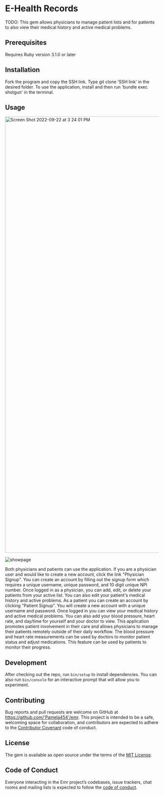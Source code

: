 # E-Health Records

TODO: This gem allows physicians to manage patient lists and for patients to also view their medical history and active medical problems.

## Prerequisites

Requires Ruby version 3.1.0 or later

## Installation

Fork the program and copy the SSH link. Type git clone 'SSH link' in the desired folder. To use the application, install and then run 'bundle exec shotgun' in the terminal.

## Usage

<img width="1426" alt="Screen Shot 2022-09-22 at 3 24 01 PM" src="https://user-images.githubusercontent.com/11492782/191834900-4e1b4bab-8256-4d34-b686-c2e052bcce3b.png">

![showpage](https://user-images.githubusercontent.com/11492782/192823094-8457c936-b996-42de-8eec-8cc21f6012e6.jpg)

Both physicians and patients can use the application. If you are a physician user and would like to create a new account, click the link "Physician Signup". You can create an account by filling out the signup form which requires a unique username, unique password, and 10 digit unique NPI number. Once logged in as a physician, you can add, edit, or delete your patients from your active list. You can also edit your patient's medical history and active problems. As a patient you can create an account by clicking "Patient Signup". You will create a new account with a unique username and password. Once logged in you can view your medical history and active medical problems. You can also add your blood pressure, heart rate, and day/time for yourself and your doctor to view.
This application promotes patient involvement in their care and allows physicians to manage their patients remotely outside of their daily workflow. The blood pressure and heart rate measurements can be used by doctors to monitor patient status and adjust medications. This feature can be used by patients to monitor their progress.

## Development

After checking out the repo, run `bin/setup` to install dependencies. You can also run `bin/console` for an interactive prompt that will allow you to experiment.

## Contributing

Bug reports and pull requests are welcome on GitHub at https://github.com/'Pamela454'/emr. This project is intended to be a safe, welcoming space for collaboration, and contributors are expected to adhere to the [Contributor Covenant](http://contributor-covenant.org) code of conduct.

## License

The gem is available as open source under the terms of the [MIT License](https://opensource.org/licenses/MIT).

## Code of Conduct

Everyone interacting in the Emr project’s codebases, issue trackers, chat rooms and mailing lists is expected to follow the [code of conduct](https://github.com/'Pamela454'/emr/blob/master/CODE_OF_CONDUCT.md).
